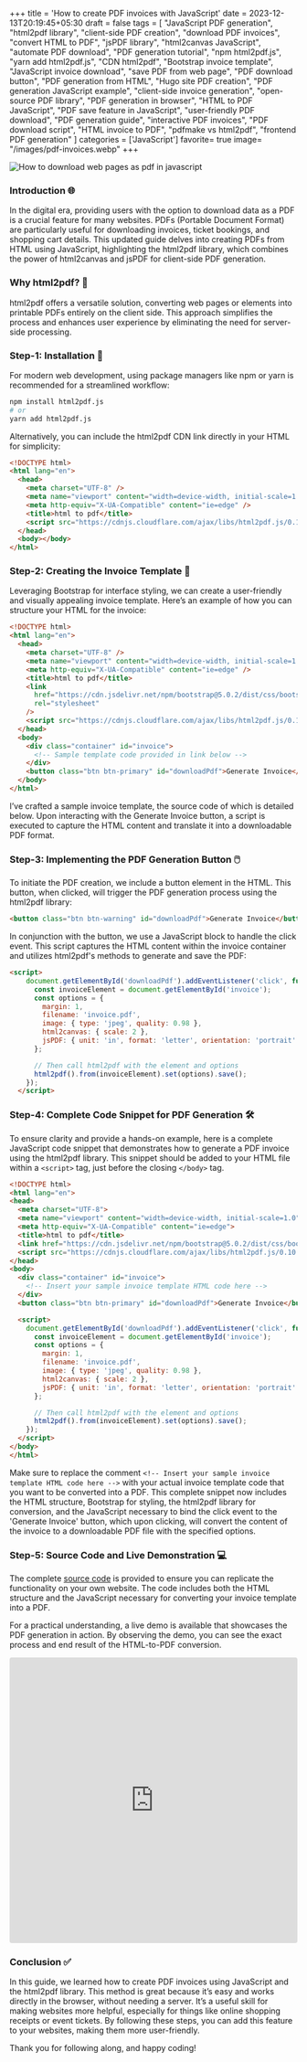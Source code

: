 +++
title = 'How to create PDF invoices with JavaScript'
date = 2023-12-13T20:19:45+05:30
draft = false
tags = [
  "JavaScript PDF generation",
  "html2pdf library",
  "client-side PDF creation",
  "download PDF invoices",
  "convert HTML to PDF",
  "jsPDF library",
  "html2canvas JavaScript",
  "automate PDF download",
  "PDF generation tutorial",
  "npm html2pdf.js",
  "yarn add html2pdf.js",
  "CDN html2pdf",
  "Bootstrap invoice template",
  "JavaScript invoice download",
  "save PDF from web page",
  "PDF download button",
  "PDF generation from HTML",
  "Hugo site PDF creation",
  "PDF generation JavaScript example",
  "client-side invoice generation",
  "open-source PDF library",
  "PDF generation in browser",
  "HTML to PDF JavaScript",
  "PDF save feature in JavaScript",
  "user-friendly PDF download",
  "PDF generation guide",
  "interactive PDF invoices",
  "PDF download script",
  "HTML invoice to PDF",
  "pdfmake vs html2pdf",
  "frontend PDF generation"
]
categories = ['JavaScript']
favorite= true
image= "/images/pdf-invoices.webp"
+++

![How to download web pages as pdf in javascript ](/images/pdf-invoices.webp)

### Introduction 🌐

In the digital era, providing users with the option to download data as a PDF is a crucial feature for many websites. PDFs (Portable Document Format) are particularly useful for downloading invoices, ticket bookings, and shopping cart details. This updated guide delves into creating PDFs from HTML using JavaScript, highlighting the html2pdf library, which combines the power of html2canvas and jsPDF for client-side PDF generation.

### Why html2pdf? 🤖

html2pdf offers a versatile solution, converting web pages or elements into printable PDFs entirely on the client side. This approach simplifies the process and enhances user experience by eliminating the need for server-side processing.

### Step-1: Installation 🔧

For modern web development, using package managers like npm or yarn is recommended for a streamlined workflow:

```bash
npm install html2pdf.js
# or
yarn add html2pdf.js

```

Alternatively, you can include the html2pdf CDN link directly in your HTML for simplicity:

```html
<!DOCTYPE html>
<html lang="en">
  <head>
    <meta charset="UTF-8" />
    <meta name="viewport" content="width=device-width, initial-scale=1.0" />
    <meta http-equiv="X-UA-Compatible" content="ie=edge" />
    <title>html to pdf</title>
    <script src="https://cdnjs.cloudflare.com/ajax/libs/html2pdf.js/0.10.1/html2pdf.bundle.min.js"></script>
  </head>
  <body></body>
</html>
```

### Step-2: Creating the Invoice Template 📄

Leveraging Bootstrap for interface styling, we can create a user-friendly and visually appealing invoice template. Here’s an example of how you can structure your HTML for the invoice:

```html
<!DOCTYPE html>
<html lang="en">
  <head>
    <meta charset="UTF-8" />
    <meta name="viewport" content="width=device-width, initial-scale=1.0" />
    <meta http-equiv="X-UA-Compatible" content="ie=edge" />
    <title>html to pdf</title>
    <link
      href="https://cdn.jsdelivr.net/npm/bootstrap@5.0.2/dist/css/bootstrap.min.css"
      rel="stylesheet"
    />
    <script src="https://cdnjs.cloudflare.com/ajax/libs/html2pdf.js/0.10.1/html2pdf.bundle.min.js"></script>
  </head>
  <body>
    <div class="container" id="invoice">
      <!-- Sample template code provided in link below -->
    </div>
    <button class="btn btn-primary" id="downloadPdf">Generate Invoice</button>
  </body>
</html>
```

I’ve crafted a sample invoice template, the source code of which is detailed below. Upon interacting with the Generate Invoice button, a script is executed to capture the HTML content and translate it into a downloadable PDF format.

### Step-3: Implementing the PDF Generation Button 🖱️
To initiate the PDF creation, we include a button element in the HTML. This button, when clicked, will trigger the PDF generation process using the html2pdf library:

```html
<button class="btn btn-warning" id="downloadPdf">Generate Invoice</button>
```

In conjunction with the button, we use a JavaScript block to handle the click event. This script captures the HTML content within the invoice container and utilizes html2pdf's methods to generate and save the PDF:

```html
<script>
    document.getElementById('downloadPdf').addEventListener('click', function() {
      const invoiceElement = document.getElementById('invoice');
      const options = {
        margin: 1,
        filename: 'invoice.pdf',
        image: { type: 'jpeg', quality: 0.98 },
        html2canvas: { scale: 2 },
        jsPDF: { unit: 'in', format: 'letter', orientation: 'portrait' }
      };

      // Then call html2pdf with the element and options
      html2pdf().from(invoiceElement).set(options).save();
    });
  </script>

```
### Step-4: Complete Code Snippet for PDF Generation 🛠️
To ensure clarity and provide a hands-on example, here is a complete JavaScript code snippet that demonstrates how to generate a PDF invoice using the html2pdf library. This snippet should be added to your HTML file within a `<script>` tag, just before the closing `</body>` tag.

```html
<!DOCTYPE html>
<html lang="en">
<head>
  <meta charset="UTF-8">
  <meta name="viewport" content="width=device-width, initial-scale=1.0">
  <meta http-equiv="X-UA-Compatible" content="ie=edge">
  <title>html to pdf</title>
  <link href="https://cdn.jsdelivr.net/npm/bootstrap@5.0.2/dist/css/bootstrap.min.css" rel="stylesheet">
  <script src="https://cdnjs.cloudflare.com/ajax/libs/html2pdf.js/0.10.1/html2pdf.bundle.min.js"></script>
</head>
<body>
  <div class="container" id="invoice">
    <!-- Insert your sample invoice template HTML code here -->
  </div>
  <button class="btn btn-primary" id="downloadPdf">Generate Invoice</button>

  <script>
    document.getElementById('downloadPdf').addEventListener('click', function() {
      const invoiceElement = document.getElementById('invoice');
      const options = {
        margin: 1,
        filename: 'invoice.pdf',
        image: { type: 'jpeg', quality: 0.98 },
        html2canvas: { scale: 2 },
        jsPDF: { unit: 'in', format: 'letter', orientation: 'portrait' }
      };

      // Then call html2pdf with the element and options
      html2pdf().from(invoiceElement).set(options).save();
    });
  </script>
</body>
</html>
```

Make sure to replace the comment `<!-- Insert your sample invoice template HTML code here -->` with your actual invoice template code that you want to be converted into a PDF. This complete snippet now includes the HTML structure, Bootstrap for styling, the html2pdf library for conversion, and the JavaScript necessary to bind the click event to the 'Generate Invoice' button, which upon clicking, will convert the content of the invoice to a downloadable PDF file with the specified options.

### Step-5: Source Code and Live Demonstration 💻
The complete [source code](https://github.com/jayanthbabu123/how-to-convert-html-web-pages-to-pdf-in-javascript) is provided to ensure you can replicate the functionality on your own website. The code includes both the HTML structure and the JavaScript necessary for converting your invoice template into a PDF.

For a practical understanding, a live demo is available that showcases the PDF generation in action. By observing the demo, you can see the exact process and end result of the HTML-to-PDF conversion.

<iframe src="https://codesandbox.io/p/sandbox/html-to-pdf-invoice-javascript-y3lu2" style="width:100%; height:500px; border:0; border-radius: 4px; overflow:hidden;" title="Excel to JSON Demo"></iframe>


### Conclusion ✅
In this guide, we learned how to create PDF invoices using JavaScript and the html2pdf library. This method is great because it’s easy and works directly in the browser, without needing a server. It’s a useful skill for making websites more helpful, especially for things like online shopping receipts or event tickets. By following these steps, you can add this feature to your websites, making them more user-friendly.

Thank you for following along, and happy coding!

